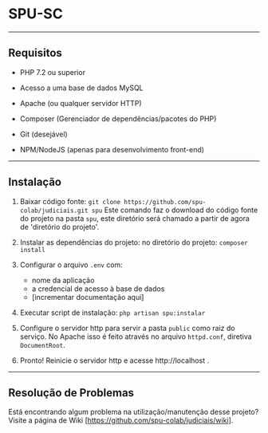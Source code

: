 # SPU-SC

---
## Requisitos

- PHP 7.2 ou superior
- Acesso a uma base de dados MySQL
- Apache (ou qualquer servidor HTTP)
- Composer (Gerenciador de dependências/pacotes do PHP)

- Git (desejável)
- NPM/NodeJS (apenas para desenvolvimento front-end)

---
## Instalação

1. Baixar código fonte:
`git clone https://github.com/spu-colab/judiciais.git spu`
Este comando faz o download do código fonte do projeto na pasta `spu`, este diretório será chamado a partir de agora de 'diretório do projeto'.

2. Instalar as dependências do projeto:
no diretório do projeto:
`composer install`

3. Configurar o arquivo `.env` com:
    - nome da aplicação
    - a credencial de acesso à base de dados
    - [incrementar documentação aqui]

4. Executar script de instalação:
`php artisan spu:instalar`

5. Configure o servidor http para servir a pasta `public` como raiz do serviço.
    No Apache isso é feito através no arquivo `httpd.conf`, diretiva `DocumentRoot`.

6. Pronto! Reinicie o servidor http e acesse http://localhost .

---

## Resolução de Problemas 

Está encontrando algum problema na utilização/manutenção desse projeto? Visite a página de Wiki [https://github.com/spu-colab/judiciais/wiki].